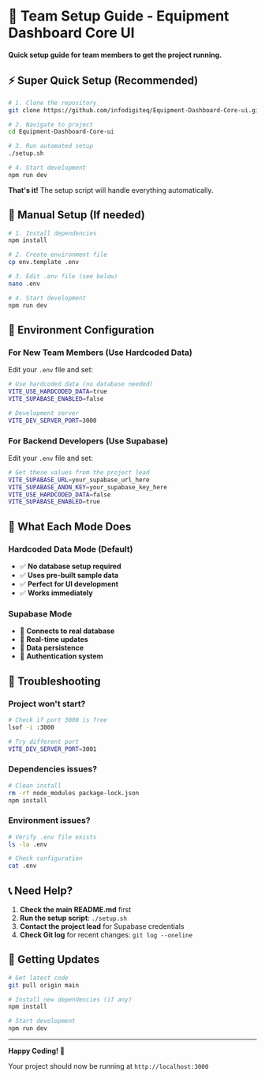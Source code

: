 # 🚀 Team Setup Guide - Equipment Dashboard Core UI

**Quick setup guide for team members to get the project running.**

## ⚡ Super Quick Setup (Recommended)

```bash
# 1. Clone the repository
git clone https://github.com/infodigiteq/Equipment-Dashboard-Core-ui.git

# 2. Navigate to project
cd Equipment-Dashboard-Core-ui

# 3. Run automated setup
./setup.sh

# 4. Start development
npm run dev
```

**That's it!** The setup script will handle everything automatically.

## 🔧 Manual Setup (If needed)

```bash
# 1. Install dependencies
npm install

# 2. Create environment file
cp env.template .env

# 3. Edit .env file (see below)
nano .env

# 4. Start development
npm run dev
```

## 📝 Environment Configuration

### For New Team Members (Use Hardcoded Data)

Edit your `.env` file and set:

```bash
# Use hardcoded data (no database needed)
VITE_USE_HARDCODED_DATA=true
VITE_SUPABASE_ENABLED=false

# Development server
VITE_DEV_SERVER_PORT=3000
```

### For Backend Developers (Use Supabase)

Edit your `.env` file and set:

```bash
# Get these values from the project lead
VITE_SUPABASE_URL=your_supabase_url_here
VITE_SUPABASE_ANON_KEY=your_supabase_key_here
VITE_USE_HARDCODED_DATA=false
VITE_SUPABASE_ENABLED=true
```

## 🎯 What Each Mode Does

### Hardcoded Data Mode (Default)
- ✅ **No database setup required**
- ✅ **Uses pre-built sample data**
- ✅ **Perfect for UI development**
- ✅ **Works immediately**

### Supabase Mode
- 🔗 **Connects to real database**
- 🔄 **Real-time updates**
- 💾 **Data persistence**
- 🔐 **Authentication system**

## 🚨 Troubleshooting

### Project won't start?
```bash
# Check if port 3000 is free
lsof -i :3000

# Try different port
VITE_DEV_SERVER_PORT=3001
```

### Dependencies issues?
```bash
# Clean install
rm -rf node_modules package-lock.json
npm install
```

### Environment issues?
```bash
# Verify .env file exists
ls -la .env

# Check configuration
cat .env
```

## 📞 Need Help?

1. **Check the main README.md** first
2. **Run the setup script**: `./setup.sh`
3. **Contact the project lead** for Supabase credentials
4. **Check Git log** for recent changes: `git log --oneline`

## 🔄 Getting Updates

```bash
# Get latest code
git pull origin main

# Install new dependencies (if any)
npm install

# Start development
npm run dev
```

---

**Happy Coding! 🎯**

Your project should now be running at `http://localhost:3000`
